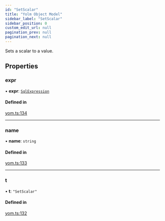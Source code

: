 ```yaml
---
id: "SetScalar"
title: "Yolm Object Model"
sidebar_label: "SetScalar"
sidebar_position: 0
custom_edit_url: null
pagination_prev: null
pagination_next: null
---
```


Sets a scalar to a value.

## Properties

### expr

• **expr**: [`SqlExpression`](../modules.md#sqlexpression)

#### Defined in

[yom.ts:134](https://github.com/yolmio/boost/blob/964b449/src/yom.ts#L134)

___

### name

• **name**: `string`

#### Defined in

[yom.ts:133](https://github.com/yolmio/boost/blob/964b449/src/yom.ts#L133)

___

### t

• **t**: ``"SetScalar"``

#### Defined in

[yom.ts:132](https://github.com/yolmio/boost/blob/964b449/src/yom.ts#L132)
